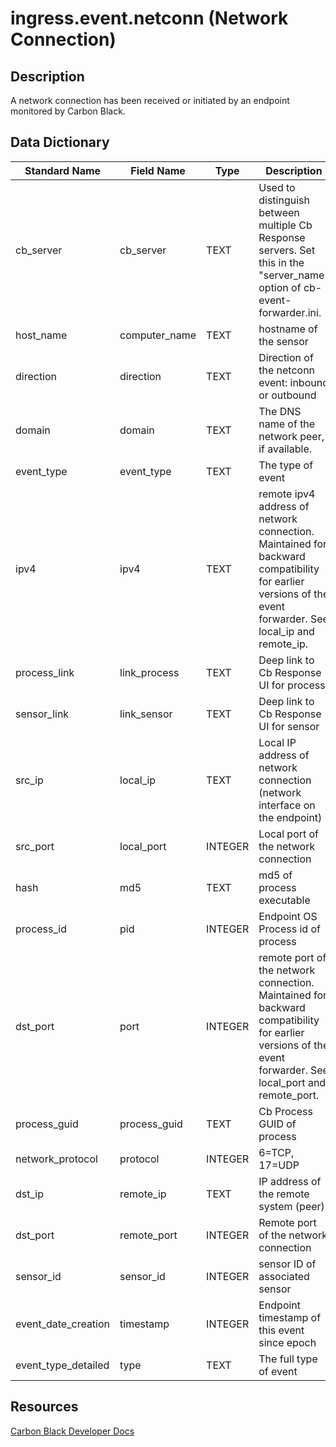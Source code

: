 # ingress.event.netconn (Network Connection)

## Description
A network connection has been received or initiated by an endpoint monitored by Carbon Black.

## Data Dictionary
|Standard Name|Field Name|Type|Description|Sample Value|
|---|---|---|---|---|
|cb_server|cb_server|TEXT|Used to distinguish between multiple Cb Response servers. Set this in the "server_name" option of cb-event-forwarder.ini.|cbserver|
|host_name|computer_name|TEXT|hostname of the sensor|test-mac|
|direction|direction|TEXT|Direction of the netconn event: inbound or outbound|outbound|
|domain|domain|TEXT|The DNS name of the network peer, if available.|carbonblack.com|
|event_type|event_type|TEXT|The type of event|netconn|
|ipv4|ipv4|TEXT|remote ipv4 address of network connection. Maintained for backward compatibility for earlier versions of the event forwarder. See local_ip and remote_ip.|23.4.187.27|
|process_link|link_process|TEXT|Deep link to Cb Response UI for process|https://cbtests/#analyze/00000007-0000-090c-01d1-2099b8f18a82/1|
|sensor_link|link_sensor|TEXT|Deep link to Cb Response UI for sensor|https://cbtests/#/host/7|
|src_ip|local_ip|TEXT|Local IP address of network connection (network interface on the endpoint)|172.31.30.0|
|src_port|local_port|INTEGER|Local port of the network connection|49352|
|hash|md5|TEXT|md5 of process executable|C10A66189DC8C090E7C84873EDCEBC88|
|process_id|pid|INTEGER|Endpoint OS Process id of process|2316|
|dst_port|port|INTEGER|remote port of the network connection. Maintained for backward compatibility for earlier versions of the event forwarder. See local_port and remote_port.|80|
|process_guid|process_guid|TEXT|Cb Process GUID of process|00000007-0000-090c-01d1-2099b8f18a82|
|network_protocol|protocol|INTEGER|6=TCP, 17=UDP|6|
|dst_ip|remote_ip|TEXT|IP address of the remote system (peer)|23.4.187.27|
|dst_port|remote_port|INTEGER|Remote port of the network connection|80|
|sensor_id|sensor_id|INTEGER|sensor ID of associated sensor|7|
|event_date_creation|timestamp|INTEGER|Endpoint timestamp of this event since epoch|1447697666|
|event_type_detailed|type|TEXT|The full type of event|ingress.event.netconn|

## Resources
[Carbon Black Developer Docs](https://developer.carbonblack.com/reference/enterprise-response/event-forwarder/event-schema/#ingress-event-netconn-network-connection)
